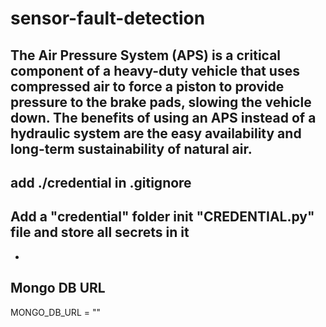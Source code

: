 # sensor-fault-detection
The Air Pressure System (APS) is a critical component of a heavy-duty vehicle that uses compressed air to force a piston to provide pressure to the brake pads, slowing the vehicle down. The benefits of using an APS instead of a hydraulic system are the easy availability and long-term sustainability of natural air.
--
## add ./credential in .gitignore
## Add a "credential" folder init "CREDENTIAL.py" file and store all secrets in it

-
## Mongo DB URL
MONGO_DB_URL = ""



